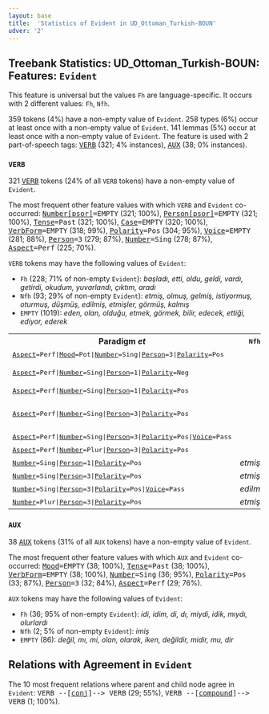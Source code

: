 ```yaml
---
layout: base
title:  'Statistics of Evident in UD_Ottoman_Turkish-BOUN'
udver: '2'
---
```


## Treebank Statistics: UD_Ottoman_Turkish-BOUN: Features: `Evident`

This feature is universal but the values `Fh` are language-specific.
It occurs with 2 different values: `Fh`, `Nfh`.

359 tokens (4%) have a non-empty value of `Evident`.
258 types (6%) occur at least once with a non-empty value of `Evident`.
141 lemmas (5%) occur at least once with a non-empty value of `Evident`.
The feature is used with 2 part-of-speech tags: <tt><a href="ota_boun-pos-VERB.html">VERB</a></tt> (321; 4% instances), <tt><a href="ota_boun-pos-AUX.html">AUX</a></tt> (38; 0% instances).

### `VERB`

321 <tt><a href="ota_boun-pos-VERB.html">VERB</a></tt> tokens (24% of all `VERB` tokens) have a non-empty value of `Evident`.

The most frequent other feature values with which `VERB` and `Evident` co-occurred: <tt><a href="ota_boun-feat-Number-psor.html">Number[psor]</a></tt><tt>=EMPTY</tt> (321; 100%), <tt><a href="ota_boun-feat-Person-psor.html">Person[psor]</a></tt><tt>=EMPTY</tt> (321; 100%), <tt><a href="ota_boun-feat-Tense.html">Tense</a></tt><tt>=Past</tt> (321; 100%), <tt><a href="ota_boun-feat-Case.html">Case</a></tt><tt>=EMPTY</tt> (320; 100%), <tt><a href="ota_boun-feat-VerbForm.html">VerbForm</a></tt><tt>=EMPTY</tt> (318; 99%), <tt><a href="ota_boun-feat-Polarity.html">Polarity</a></tt><tt>=Pos</tt> (304; 95%), <tt><a href="ota_boun-feat-Voice.html">Voice</a></tt><tt>=EMPTY</tt> (281; 88%), <tt><a href="ota_boun-feat-Person.html">Person</a></tt><tt>=3</tt> (279; 87%), <tt><a href="ota_boun-feat-Number.html">Number</a></tt><tt>=Sing</tt> (278; 87%), <tt><a href="ota_boun-feat-Aspect.html">Aspect</a></tt><tt>=Perf</tt> (225; 70%).

`VERB` tokens may have the following values of `Evident`:

* `Fh` (228; 71% of non-empty `Evident`): <em>başladı, etti, oldu, geldi, vardı, getirdi, okudum, yuvarlandı, çıktım, aradı</em>
* `Nfh` (93; 29% of non-empty `Evident`): <em>etmiş, olmuş, gelmiş, istiyormuş, oturmuş, düşmüş, edilmiş, etmişler, görmüş, kalmış</em>
* `EMPTY` (1019): <em>eden, olan, olduğu, etmek, görmek, bilir, edecek, ettiği, ediyor, ederek</em>

<table>
  <tr><th>Paradigm <i>et</i></th><th><tt>Nfh</tt></th><th><tt>Fh</tt></th></tr>
  <tr><td><tt><tt><a href="ota_boun-feat-Aspect.html">Aspect</a></tt><tt>=Perf</tt>|<tt><a href="ota_boun-feat-Mood.html">Mood</a></tt><tt>=Pot</tt>|<tt><a href="ota_boun-feat-Number.html">Number</a></tt><tt>=Sing</tt>|<tt><a href="ota_boun-feat-Person.html">Person</a></tt><tt>=3</tt>|<tt><a href="ota_boun-feat-Polarity.html">Polarity</a></tt><tt>=Pos</tt></tt></td><td></td><td><em>edebildi</em></td></tr>
  <tr><td><tt><tt><a href="ota_boun-feat-Aspect.html">Aspect</a></tt><tt>=Perf</tt>|<tt><a href="ota_boun-feat-Number.html">Number</a></tt><tt>=Sing</tt>|<tt><a href="ota_boun-feat-Person.html">Person</a></tt><tt>=1</tt>|<tt><a href="ota_boun-feat-Polarity.html">Polarity</a></tt><tt>=Neg</tt></tt></td><td></td><td><em>edemiyordum, etmezdin</em></td></tr>
  <tr><td><tt><tt><a href="ota_boun-feat-Aspect.html">Aspect</a></tt><tt>=Perf</tt>|<tt><a href="ota_boun-feat-Number.html">Number</a></tt><tt>=Sing</tt>|<tt><a href="ota_boun-feat-Person.html">Person</a></tt><tt>=1</tt>|<tt><a href="ota_boun-feat-Polarity.html">Polarity</a></tt><tt>=Pos</tt></tt></td><td></td><td><em>ettim, ettimse</em></td></tr>
  <tr><td><tt><tt><a href="ota_boun-feat-Aspect.html">Aspect</a></tt><tt>=Perf</tt>|<tt><a href="ota_boun-feat-Number.html">Number</a></tt><tt>=Sing</tt>|<tt><a href="ota_boun-feat-Person.html">Person</a></tt><tt>=3</tt>|<tt><a href="ota_boun-feat-Polarity.html">Polarity</a></tt><tt>=Pos</tt></tt></td><td></td><td><em>etti, ediyordu, edecekti, ederdi, etmişti</em></td></tr>
  <tr><td><tt><tt><a href="ota_boun-feat-Aspect.html">Aspect</a></tt><tt>=Perf</tt>|<tt><a href="ota_boun-feat-Number.html">Number</a></tt><tt>=Sing</tt>|<tt><a href="ota_boun-feat-Person.html">Person</a></tt><tt>=3</tt>|<tt><a href="ota_boun-feat-Polarity.html">Polarity</a></tt><tt>=Pos</tt>|<tt><a href="ota_boun-feat-Voice.html">Voice</a></tt><tt>=Pass</tt></tt></td><td></td><td><em>edilmişti</em></td></tr>
  <tr><td><tt><tt><a href="ota_boun-feat-Aspect.html">Aspect</a></tt><tt>=Perf</tt>|<tt><a href="ota_boun-feat-Number.html">Number</a></tt><tt>=Plur</tt>|<tt><a href="ota_boun-feat-Person.html">Person</a></tt><tt>=3</tt>|<tt><a href="ota_boun-feat-Polarity.html">Polarity</a></tt><tt>=Pos</tt></tt></td><td></td><td><em>ettiler</em></td></tr>
  <tr><td><tt><tt><a href="ota_boun-feat-Number.html">Number</a></tt><tt>=Sing</tt>|<tt><a href="ota_boun-feat-Person.html">Person</a></tt><tt>=1</tt>|<tt><a href="ota_boun-feat-Polarity.html">Polarity</a></tt><tt>=Pos</tt></tt></td><td><em>etmişim</em></td><td></td></tr>
  <tr><td><tt><tt><a href="ota_boun-feat-Number.html">Number</a></tt><tt>=Sing</tt>|<tt><a href="ota_boun-feat-Person.html">Person</a></tt><tt>=3</tt>|<tt><a href="ota_boun-feat-Polarity.html">Polarity</a></tt><tt>=Pos</tt></tt></td><td><em>etmiş</em></td><td></td></tr>
  <tr><td><tt><tt><a href="ota_boun-feat-Number.html">Number</a></tt><tt>=Sing</tt>|<tt><a href="ota_boun-feat-Person.html">Person</a></tt><tt>=3</tt>|<tt><a href="ota_boun-feat-Polarity.html">Polarity</a></tt><tt>=Pos</tt>|<tt><a href="ota_boun-feat-Voice.html">Voice</a></tt><tt>=Pass</tt></tt></td><td><em>edilmiş</em></td><td></td></tr>
  <tr><td><tt><tt><a href="ota_boun-feat-Number.html">Number</a></tt><tt>=Plur</tt>|<tt><a href="ota_boun-feat-Person.html">Person</a></tt><tt>=3</tt>|<tt><a href="ota_boun-feat-Polarity.html">Polarity</a></tt><tt>=Pos</tt></tt></td><td><em>etmişler</em></td><td></td></tr>
</table>

### `AUX`

38 <tt><a href="ota_boun-pos-AUX.html">AUX</a></tt> tokens (31% of all `AUX` tokens) have a non-empty value of `Evident`.

The most frequent other feature values with which `AUX` and `Evident` co-occurred: <tt><a href="ota_boun-feat-Mood.html">Mood</a></tt><tt>=EMPTY</tt> (38; 100%), <tt><a href="ota_boun-feat-Tense.html">Tense</a></tt><tt>=Past</tt> (38; 100%), <tt><a href="ota_boun-feat-VerbForm.html">VerbForm</a></tt><tt>=EMPTY</tt> (38; 100%), <tt><a href="ota_boun-feat-Number.html">Number</a></tt><tt>=Sing</tt> (36; 95%), <tt><a href="ota_boun-feat-Polarity.html">Polarity</a></tt><tt>=Pos</tt> (33; 87%), <tt><a href="ota_boun-feat-Person.html">Person</a></tt><tt>=3</tt> (32; 84%), <tt><a href="ota_boun-feat-Aspect.html">Aspect</a></tt><tt>=Perf</tt> (29; 76%).

`AUX` tokens may have the following values of `Evident`:

* `Fh` (36; 95% of non-empty `Evident`): <em>idi, idim, di, dı, miydi, idik, mıydı, olurlardı</em>
* `Nfh` (2; 5% of non-empty `Evident`): <em>imiş</em>
* `EMPTY` (86): <em>değil, mı, mi, olan, olarak, iken, değildir, midir, mu, dir</em>

## Relations with Agreement in `Evident`

The 10 most frequent relations where parent and child node agree in `Evident`:
<tt>VERB --[<tt><a href="ota_boun-dep-conj.html">conj</a></tt>]--> VERB</tt> (29; 55%),
<tt>VERB --[<tt><a href="ota_boun-dep-compound.html">compound</a></tt>]--> VERB</tt> (1; 100%).

